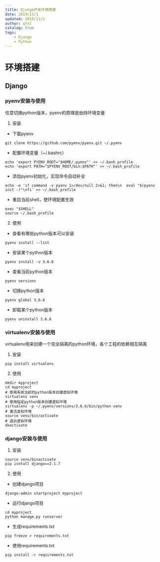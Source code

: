 ```yaml
---
title: Django开发环境搭建
date: 2019/11/1
updated: 2019/11/1
author: qfxl
catalog: true
tags:
    - Django
    - Python
---
```


# 环境搭建

## Django

### pyenv安装与使用

任意切换python版本，pyenv的原理是劫持环境变量

1. 安装

* 下载pyenv

```shell
git clone https://github.com/pyenv/pyenv.git ~/.pyenv
```

* 配置环境变量（~/.bashrc）

```shell
echo 'export PYENV_ROOT="$HOME/.pyenv"' >> ~/.bash_profile
echo 'export PATH="$PYENV_ROOT/bin:$PATH"' >> ~/.bash_profile
```

* 添加pyenv初始化，实现命令自动补全

```shell
echo -e 'if command -v pyenv 1>/dev/null 2>&1; then\n  eval "$(pyenv init -)"\nfi' >> ~/.bash_profile
```

* 重启当前shell，使环境配置生效

```shell
exec "$SHELL"
source ~/.bash_profile
```

2. 使用

* 查看有哪些python版本可以安装

```shell
pyenv install --list
```

* 安装某个python版本

```shell
pyenv install -v 3.6.6
```

* 查看当前python版本

```shell
pyenv versions
```

* 切换python版本

```shell
pyenv global 3.6.6
```

* 卸载某个python版本

```shell
pyenv uninstall 3.6.6
```

### virtualenv安装与使用

virtualenv用来创建一个完全隔离的python环境，各个工程的依赖相互隔离

1. 安装

```shell
pip install virtualenv
```

2. 使用

```shell
mkdir myproject
cd myproject
# 使用系统当前的python版本创建虚拟环境
virtualenv venv
# 使用指定python版本创建虚拟环境
virtualenv -p ~/.pyenv/versions/3.6.6/bin/python venv
# 激活虚拟环境
source venv/bin/activate
# 退出虚拟环境
deactivate
```

### django安装与使用

1. 安装

```shell
source venv/binactivate
pip isntall django==2.1.7
```

2. 使用

* 创建django项目

```shell
django-admin startproject myproject
```

* 运行django项目

```shell
cd myproject
python manage.py runserver
```

* 生成requirements.txt

```shell
pip freeze > requirements.txt
```

* 使用requirements.txt

```shell
pip install -r requirements.txt
```

